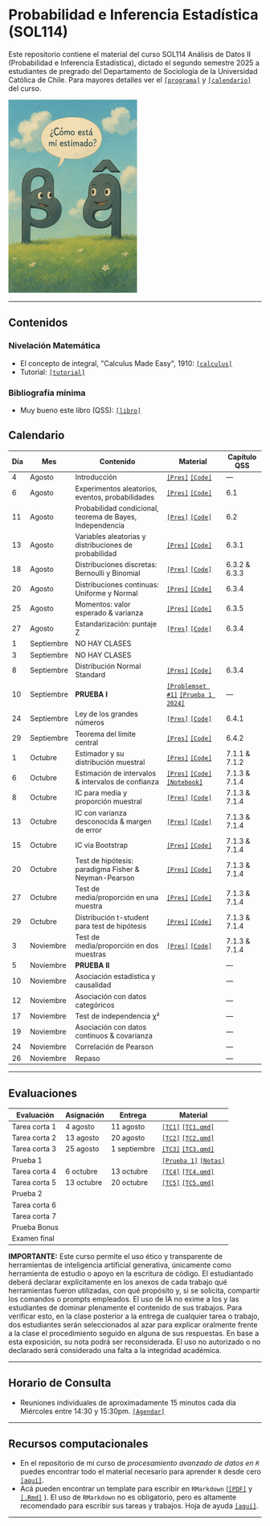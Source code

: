 # Probabilidad e Inferencia Estadística (SOL114)

Este repositorio contiene el material del curso SOL114 Análisis de Datos II (Probabilidad e Inferencia Estadística), dictado el segundo semestre 2025 a estudiantes de pregrado del Departamento de Sociología de la Universidad Católica de Chile. Para mayores detalles ver el [`[programa]`](files/syllabus_sol114.pdf) y [`[calendario]`](#Calendario) del curso.


![estimado](files/beta.png)

---

## Contenidos

### Nivelación Matemática

- El concepto de integral, "Calculus Made Easy", 1910: [`[calculus]`](files/calculus_easy.jpg)
- Tutorial: [`[tutorial]`](https://mebucca.github.io/ad2-sol114/files/tutorial#1) 


### Bibliografía mínima

- Muy bueno este libro (QSS): [`[libro]`](files/imai.pdf)


## Calendario

| Día | Mes        | Contenido                                                 | Material                                                                                                         | Capítulo QSS     |
| --- | ---------- | --------------------------------------------------------- | ---------------------------------------------------------------------------------------------------------------- | ---------------- |
| 4   | Agosto     | Introducción                                              | [`[Pres]`](https://mebucca.github.io/ad2-sol114/slides/class_0/class_0#1) [`[Code]`](slides/class_0/class_0.Rmd) | —                |
| 6   | Agosto     | Experimentos aleatorios, eventos, probabilidades          | [`[Pres]`](https://mebucca.github.io/ad2-sol114/slides/class_1/class_1#1) [`[Code]`](slides/class_1/class_1.Rmd)                                                                                                                  | 6.1              |
| 11  | Agosto     | Probabilidad condicional, teorema de Bayes, Independencia | [`[Pres]`](https://mebucca.github.io/ad2-sol114/slides/class_2/class_2#1) [`[Code]`](slides/class_2/class_2.Rmd)                                                                                                                  | 6.2              |
| 13  | Agosto     | Variables aleatorias y distribuciones de probabilidad     |  [`[Pres]`](https://mebucca.github.io/ad2-sol114/slides/class_3/class_3#1) [`[Code]`](slides/class_3/class_3.Rmd)                                                                                                                | 6.3.1            |
| 18  | Agosto     | Distribuciones discretas: Bernoulli y Binomial            |   [`[Pres]`](https://mebucca.github.io/ad2-sol114/slides/class_4/class_4#1) [`[Code]`](slides/class_4/class_4.Rmd)                                                                                                               | 6.3.2 & 6.3.3    |
| 20  | Agosto     | Distribuciones continuas: Uniforme y Normal               | [`[Pres]`](https://mebucca.github.io/ad2-sol114/slides/class_5/class_5#1) [`[Code]`](slides/class_5/class_5.Rmd)                                                                                                                 | 6.3.4            |
| 25   | Agosto | Momentos: valor esperado & varianza                       |   [`[Pres]`](https://mebucca.github.io/ad2-sol114/slides/class_6/class_6#1) [`[Code]`](slides/class_6/class_6.Rmd)                                                                                                               | 6.3.5            |
| 27   | Agosto | Estandarización: puntaje Z                                |   [`[Pres]`](https://mebucca.github.io/ad2-sol114/slides/class_7/class_7#1) [`[Code]`](slides/class_7/class_7.Rmd)                                                                                                               | 6.3.4  | 
| 1   | Septiembre | NO HAY CLASES                                |                                                                                                                  |  |
| 3   | Septiembre | NO HAY CLASES                                |                                                                                                                  |  |
| 8   | Septiembre | Distribución Normal Standard                              |[`[Pres]`](https://mebucca.github.io/ad2-sol114/slides/class_8/class_8#1) [`[Code]`](slides/class_8/class_8.Rmd)                                                                                                                  | 6.3.4  |
| 10  | Septiembre | **PRUEBA I**                                              | [`[Problemset #1]`](https://mebucca.github.io/ad2-sol114/materials/problemset_1#1) [`[Prueba 1 2024]`](materials/prueba_1_2024.pdf)                                                                  | —                |
| 24  | Septiembre | Ley de los grandes números                                | [`[Pres]`](https://mebucca.github.io/ad2-sol114/slides/class_9/class_9#1) [`[Code]`](slides/class_9/class_9.Rmd) | 6.4.1            |
| 29  | Septiembre | Teorema del límite central                                | [`[Pres]`](https://mebucca.github.io/ad2-sol114/slides/class_10/class_10#1) [`[Code]`](slides/class_10/class_10.Rmd) | 6.4.2            |
| 1   | Octubre    | Estimador y su distribución muestral                      | [`[Pres]`](https://mebucca.github.io/ad2-sol114/slides/class_11/class_11#1) [`[Code]`](slides/class_11/class_11.Rmd) | 7.1.1 & 7.1.2    |
| 6   | Octubre    | Estimación de intervalos & intervalos de confianza        | [`[Pres]`](https://mebucca.github.io/ad2-sol114/slides/class_12/class_12#1) [`[Code]`](slides/class_12/class_12.Rmd) [`[Notebook]`](https://mebucca.github.io/ad2-sol114/slides/class_12/nb_12#1)                        | 7.1.3 & 7.1.4    |
| 8   | Octubre    | IC para media y proporción muestral                       | [`[Pres]`](https://mebucca.github.io/ad2-sol114/slides/class_13/class_13#1) [`[Code]`](slides/class_13/class_13.Rmd) | 7.1.3 & 7.1.4    |
| 13  | Octubre    | IC con varianza desconocida & margen de error             | [`[Pres]`](https://mebucca.github.io/ad2-sol114/slides/class_14/class_14#1) [`[Code]`](slides/class_14/class_14.Rmd) | 7.1.3 & 7.1.4    |
| 15  | Octubre    | IC via Bootstrap                                          | [`[Pres]`](https://mebucca.github.io/ad2-sol114/slides/class_15/class_15#1) [`[Code]`](slides/class_15/class_15.Rmd) | 7.1.3 & 7.1.4  | 7.1.3 & 7.1.4    |
| 20  | Octubre    | Test de hipótesis: paradigma Fisher & Neyman-Pearson      | [`[Pres]`](https://mebucca.github.io/ad2-sol114/slides/class_16/class_16#1) [`[Code]`](slides/class_16/class_16.Rmd) | 7.1.3 & 7.1.4  | 7.2.2            |
| 27  | Octubre    | Test de media/proporción en una muestra                   | [`[Pres]`](https://mebucca.github.io/ad2-sol114/slides/class_17/class_17#1) [`[Code]`](slides/class_17/class_17.Rmd) | 7.1.3 & 7.1.4    | 7.2.2            |
| 29  | Octubre    | Distribución t-student para test de hipótesis             |  [`[Pres]`](https://mebucca.github.io/ad2-sol114/slides/class_18/class_18#1) [`[Code]`](slides/class_18/class_18.Rmd) | 7.1.3 & 7.1.4  | 7.2.2            |
| 3   | Noviembre  | Test de media/proporción en dos muestras                  |  [`[Pres]`](https://mebucca.github.io/ad2-sol114/slides/class_19/class_19#1) [`[Code]`](slides/class_19/class_19.Rmd) | 7.1.3 & 7.1.4  | 7.2.3 & 7.2.4    |
| 5   | Noviembre  | **PRUEBA II**                                             |                                                                                                                  | —                |
| 10  | Noviembre  | Asociación estadística y causalidad                       |                                                                                                                  | —                |
| 12  | Noviembre  | Asociación con datos categóricos                          |                                                                                                                  | —                |
| 17  | Noviembre  | Test de independencia χ²                                  |                                                                                                                  | —                |
| 19  | Noviembre  | Asociación con datos continuos & covarianza               |                                                                                                                  | —                |
| 24  | Noviembre  | Correlación de Pearson                                    |                                                                                                                  | —                |
| 26  | Noviembre  | Repaso                                                    |                                                                                                                  | —                |

---

## Evaluaciones

| Evaluación    | Asignación | Entrega | Material |
| ------------- | ---------- | ------- | -------- |
| Tarea corta 1 |  4 agosto            |  11 agosto       |  [`[TC1]`](https://mebucca.github.io/ad2-sol114/homework/tc_1#1) [`[TC1.qmd]`](homework/tc_1.qmd)         |
| Tarea corta 2 |  13 agosto           |  20 agosto       |  [`[TC2]`](https://mebucca.github.io/ad2-sol114/homework/tc_2#1) [`[TC2.qmd]`](homework/tc_2.qmd)         |
| Tarea corta 3 |  25 agosto           |  1 septiembre    |  [`[TC3]`](https://mebucca.github.io/ad2-sol114/homework/tc_3#1) [`[TC3.qmd]`](homework/tc_3.qmd)         |
| Prueba 1      |            |         | [`[Prueba 1]`](https://mebucca.github.io/ad2-sol114/exams/prueba_1.pdf) [`[Notas]`](https://mebucca.github.io/ad2-sol114/exams/notas_prueba1.html)  |
| Tarea corta 4 | 6 octubre  | 13 octubre | [`[TC4]`](https://mebucca.github.io/ad2-sol114/homework/tc_4#1) [`[TC4.qmd]`](homework/tc_4.qmd)                          |
| Tarea corta 5 | 13 octubre | 20 octubre | [`[TC5]`](https://mebucca.github.io/ad2-sol114/homework/tc_5#1) [`[TC5.qmd]`](homework/tc_5.qmd) |
| Prueba 2      |            |         |          |
| Tarea corta 6 |            |         |          |
| Tarea corta 7 |            |         |          |
| Prueba Bonus  |            |         |          |
| Examen final  |            |         |          |

**IMPORTANTE:** Este curso permite el uso ético y transparente de herramientas de inteligencia artificial generativa, únicamente como herramienta de estudio o apoyo en la escritura de código. El estudiantado deberá declarar explícitamente en los anexos de cada trabajo qué herramientas fueron utilizadas, con qué propósito y, si se solicita, compartir los comandos o prompts empleados. El uso de IA no exime a los y las estudiantes de dominar plenamente el contenido de sus trabajos. Para verificar esto, en la clase posterior a la entrega de cualquier tarea o trabajo, dos estudiantes serán seleccionados al azar para explicar oralmente frente a la clase el procedimiento seguido en alguna de sus respuestas. En base a esta exposición, su nota podrá ser reconsiderada. El uso no autorizado o no declarado será considerado una falta a la integridad académica.

---


## Horario de Consulta

- Reuniones individuales de aproximadamente 15 minutos cada día Miércoles entre 14:30 y 15:30pm. [`[Agendar]`](
https://calendar.app.google/8rfTeNoxGiDJPbzEA)


---

## Recursos computacionales

  - En el repositorio de mi curso de *procesamiento avanzado de datos en `R`* puedes encontrar todo el material necesario para aprender `R` desde cero [`[aquí]`](https://mebucca.github.io/dar_soc4001/).
  - Acá pueden encontrar un template para escribir en `RMarkdown` ([`[PDF]`](files/template_rmarkdown.pdf) y [`[.Rmd]`](files/template_rmarkdown.Rmd) ). El uso de `RMarkdown` no es obligatorio, pero es altamente recomendado para escribir sus tareas y trabajos. Hoja de ayuda [`[aquí]`](https://rstudio-pubs-static.s3.amazonaws.com/330387_5a40ca72c3b14824acedceb7d34618d1.html).
 
---

